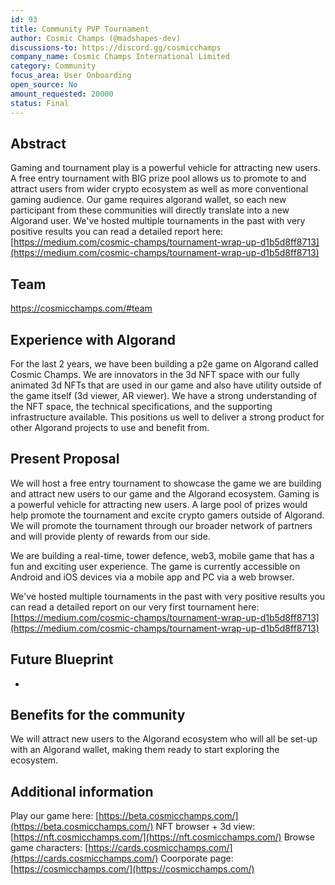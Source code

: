 ```yaml
---
id: 93
title: Community PVP Tournament
author: Cosmic Champs (@madshapes-dev)
discussions-to: https://discord.gg/cosmicchamps
company_name: Cosmic Champs International Limited
category: Community
focus_area: User Onboarding
open_source: No
amount_requested: 20000
status: Final
---
```


## Abstract
Gaming and tournament play is a powerful vehicle for attracting new users. A free entry tournament with BIG prize pool allows us to promote to and attract users from wider crypto ecosystem as well as more conventional gaming audience.
Our game requires algorand wallet, so each new participant from these communities will directly translate into a new Algorand user. We've hosted multiple tournaments in the past with very positive results you can read a detailed report here: [https://medium.com/cosmic-champs/tournament-wrap-up-d1b5d8ff8713](https://medium.com/cosmic-champs/tournament-wrap-up-d1b5d8ff8713)

## Team
https://cosmicchamps.com/#team

## Experience with Algorand
For the last 2 years, we have been building a p2e game on Algorand called Cosmic Champs. We are innovators in the 3d NFT space with our fully animated 3d NFTs that are used in our game and also have utility outside of the game itself (3d viewer, AR viewer).
We have a strong understanding of the NFT space, the technical specifications, and the supporting infrastructure available. This positions us well to deliver a strong product for other Algorand projects to use and benefit from.

## Present Proposal
We will host a free entry tournament to showcase the game we are building and attract new users to our game and the Algorand ecosystem. Gaming is a powerful vehicle for attracting new users. A large pool of prizes would help promote the tournament and excite crypto gamers outside of Algorand.
We will promote the tournament through our broader network of partners and will provide plenty of rewards from our side.

We are building a real-time, tower defence, web3, mobile game that has a fun and exciting user experience. The game is currently accessible on Android and iOS devices via a mobile app and PC via a web browser.

We've hosted multiple tournaments in the past with very positive results you can read a detailed report on our very first tournament here: [https://medium.com/cosmic-champs/tournament-wrap-up-d1b5d8ff8713](https://medium.com/cosmic-champs/tournament-wrap-up-d1b5d8ff8713)

## Future Blueprint
-

## Benefits for the community
We will attract new users to the Algorand ecosystem who will all be set-up with an Algorand wallet, making them ready to start exploring the ecosystem.

## Additional information
Play our game here: [https://beta.cosmicchamps.com/](https://beta.cosmicchamps.com/)
NFT browser + 3d view: [https://nft.cosmicchamps.com/](https://nft.cosmicchamps.com/)
Browse game characters: [https://cards.cosmicchamps.com/](https://cards.cosmicchamps.com/)
Coorporate page: [https://cosmicchamps.com/](https://cosmicchamps.com/)

